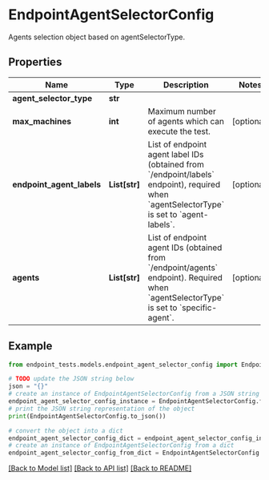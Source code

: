 # EndpointAgentSelectorConfig

Agents selection object based on agentSelectorType.

## Properties

Name | Type | Description | Notes
------------ | ------------- | ------------- | -------------
**agent_selector_type** | **str** |  | 
**max_machines** | **int** | Maximum number of agents which can execute the test. | [optional] 
**endpoint_agent_labels** | **List[str]** | List of endpoint agent label IDs (obtained from &#x60;/endpoint/labels&#x60; endpoint), required when &#x60;agentSelectorType&#x60; is set to &#x60;agent-labels&#x60;. | [optional] 
**agents** | **List[str]** | List of endpoint agent IDs (obtained from &#x60;/endpoint/agents&#x60; endpoint). Required when &#x60;agentSelectorType&#x60; is set to &#x60;specific-agent&#x60;. | [optional] 

## Example

```python
from endpoint_tests.models.endpoint_agent_selector_config import EndpointAgentSelectorConfig

# TODO update the JSON string below
json = "{}"
# create an instance of EndpointAgentSelectorConfig from a JSON string
endpoint_agent_selector_config_instance = EndpointAgentSelectorConfig.from_json(json)
# print the JSON string representation of the object
print(EndpointAgentSelectorConfig.to_json())

# convert the object into a dict
endpoint_agent_selector_config_dict = endpoint_agent_selector_config_instance.to_dict()
# create an instance of EndpointAgentSelectorConfig from a dict
endpoint_agent_selector_config_from_dict = EndpointAgentSelectorConfig.from_dict(endpoint_agent_selector_config_dict)
```
[[Back to Model list]](../README.md#documentation-for-models) [[Back to API list]](../README.md#documentation-for-api-endpoints) [[Back to README]](../README.md)


